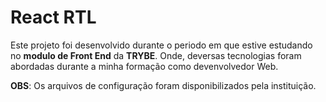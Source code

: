 # React RTL

Este projeto foi desenvolvido durante o periodo em que estive estudando no **modulo de Front End** da **TRYBE**. Onde, deversas tecnologias foram abordadas durante a minha formação como devenvolvedor Web.

**OBS**: Os arquivos de configuração foram disponibilizados pela instituição.
